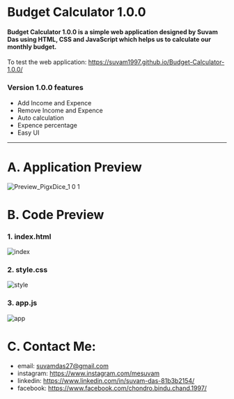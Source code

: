 Budget Calculator 1.0.0
====
#### Budget Calculator 1.0.0 is a simple web application designed by Suvam Das using HTML, CSS and JavaScript which helps us to calculate our monthly budget. ####

To test the web application: https://suvam1997.github.io/Budget-Calculator-1.0.0/

### Version 1.0.0 features ###

- Add Income and Expence
- Remove Income and Expence
- Auto calculation
- Expence percentage
- Easy UI

----------

A. Application Preview
=====

![Preview_PigxDice_1 0 1](https://user-images.githubusercontent.com/53318366/91453258-24046a00-e89d-11ea-8f1e-4f87dcd0ad76.gif)

B. Code Preview
====

### 1. index.html ###

![index](https://user-images.githubusercontent.com/53318366/91442671-d59c9e80-e88f-11ea-92cd-e548fd62079e.png)

### 2. style.css ###

![style](https://user-images.githubusercontent.com/53318366/91442678-d7666200-e88f-11ea-8715-c6e13609b86e.png)

### 3. app.js ###

![app](https://user-images.githubusercontent.com/53318366/91442652-cf0e2700-e88f-11ea-9a8e-2011a0c1a0eb.png)

C. Contact Me:
=====

* email: suvamdas27@gmail.com
* instagram: https://www.instagram.com/mesuvam
* linkedin: https://www.linkedin.com/in/suvam-das-81b3b2154/
* facebook: https://www.facebook.com/chondro.bindu.chand.1997/

